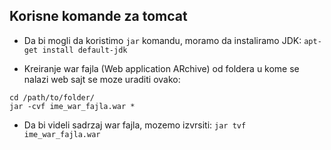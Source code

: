## Korisne komande za tomcat 

* Da bi mogli da koristimo `jar` komandu, moramo da instaliramo JDK:
`apt-get install default-jdk`

* Kreiranje war fajla (Web application ARchive) od foldera u kome se nalazi web sajt  se moze uraditi ovako:
```
cd /path/to/folder/
jar -cvf ime_war_fajla.war *
```
* Da bi videli sadrzaj war fajla, mozemo izvrsiti:
`jar tvf ime_war_fajla.war`
